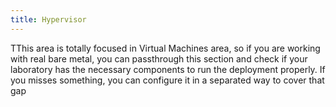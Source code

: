 ```yaml
---
title: Hypervisor
---
```


TThis area is totally focused in Virtual Machines area, so if you are working with real bare metal, you can passthrough this section and check if your laboratory has the necessary components to run the deployment properly. If you misses something, you can configure it in a separated way to cover that gap